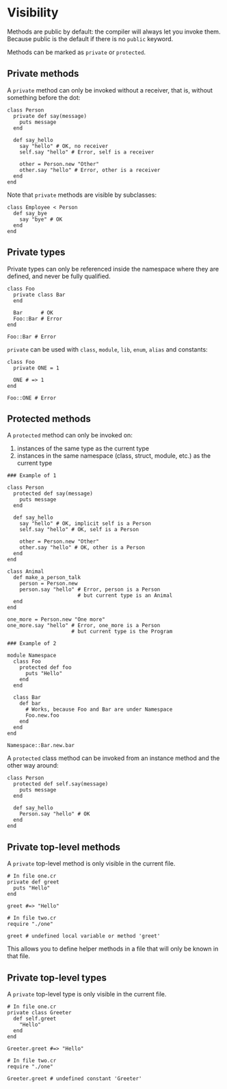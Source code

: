 # Visibility

Methods are public by default: the compiler will always let you invoke them. Because public is the default if there is no `public` keyword.

Methods can be marked as `private` or `protected`.

## Private methods

A `private` method can only be invoked without a receiver, that is, without something before the dot:

```crystal
class Person
  private def say(message)
    puts message
  end

  def say_hello
    say "hello" # OK, no receiver
    self.say "hello" # Error, self is a receiver

    other = Person.new "Other"
    other.say "hello" # Error, other is a receiver
  end
end
```

Note that `private` methods are visible by subclasses:

```crystal
class Employee < Person
  def say_bye
    say "bye" # OK
  end
end
```

## Private types

Private types can only be referenced inside the namespace where they are defined, and never be fully qualified.

```crystal
class Foo
  private class Bar
  end

  Bar      # OK
  Foo::Bar # Error
end

Foo::Bar # Error
```

`private` can be used with `class`, `module`, `lib`, `enum`, `alias` and constants:

```crystal
class Foo
  private ONE = 1

  ONE # => 1
end

Foo::ONE # Error
```

## Protected methods

A `protected` method can only be invoked on:

1. instances of the same type as the current type
2. instances in the same namespace (class, struct, module, etc.) as the current type

```crystal
### Example of 1

class Person
  protected def say(message)
    puts message
  end

  def say_hello
    say "hello" # OK, implicit self is a Person
    self.say "hello" # OK, self is a Person

    other = Person.new "Other"
    other.say "hello" # OK, other is a Person
  end
end

class Animal
  def make_a_person_talk
    person = Person.new
    person.say "hello" # Error, person is a Person
                       # but current type is an Animal
  end
end

one_more = Person.new "One more"
one_more.say "hello" # Error, one_more is a Person
                     # but current type is the Program

### Example of 2

module Namespace
  class Foo
    protected def foo
      puts "Hello"
    end
  end

  class Bar
    def bar
      # Works, because Foo and Bar are under Namespace
      Foo.new.foo
    end
  end
end

Namespace::Bar.new.bar
```

A `protected` class method can be invoked from an instance method and the other way around:

```crystal
class Person
  protected def self.say(message)
    puts message
  end

  def say_hello
    Person.say "hello" # OK
  end
end
```

## Private top-level methods

A `private` top-level method is only visible in the current file.

```crystal
# In file one.cr
private def greet
  puts "Hello"
end

greet #=> "Hello"

# In file two.cr
require "./one"

greet # undefined local variable or method 'greet'
```

This allows you to define helper methods in a file that will only be known in that file.

## Private top-level types

A `private` top-level type is only visible in the current file.

```crystal
# In file one.cr
private class Greeter
  def self.greet
    "Hello"
  end
end

Greeter.greet #=> "Hello"

# In file two.cr
require "./one"

Greeter.greet # undefined constant 'Greeter'
```
